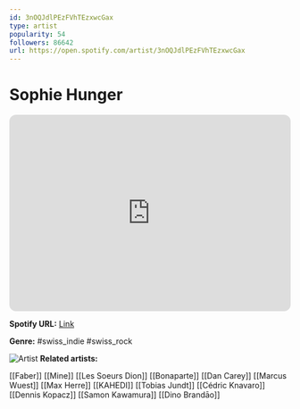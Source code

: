 ```yaml
---
id: 3nOQJdlPEzFVhTEzxwcGax
type: artist
popularity: 54
followers: 86642
url: https://open.spotify.com/artist/3nOQJdlPEzFVhTEzxwcGax
---
```

# Sophie Hunger

<iframe style="border-radius:12px" src="https://open.spotify.com/embed/artist/3nOQJdlPEzFVhTEzxwcGax" width="100%" height="352" frameBorder="0" allowfullscreen="" allow="autoplay; clipboard-write; encrypted-media; fullscreen; picture-in-picture" loading="lazy"></iframe>

**Spotify URL:** [Link](https://open.spotify.com/artist/3nOQJdlPEzFVhTEzxwcGax)

**Genre:**  #swiss_indie #swiss_rock

![Artist](https://i.scdn.co/image/ab6761610000e5eb34a2934ae4fae43c2f354041)
**Related artists:**

[[Faber]]
[[Mine]]
[[Les Soeurs Dion]]
[[Bonaparte]]
[[Dan Carey]]
[[Marcus Wuest]]
[[Max Herre]]
[[KAHEDI]]
[[Tobias Jundt]]
[[Cédric Knavaro]]
[[Dennis Kopacz]]
[[Samon Kawamura]]
[[Dino Brandāo]]
